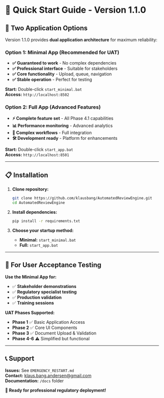 # 🚀 Quick Start Guide - Version 1.1.0

## 🎯 **Two Application Options**

Version 1.1.0 provides **dual application architecture** for maximum reliability:

### **Option 1: Minimal App (Recommended for UAT)**
- **✅ Guaranteed to work** - No complex dependencies
- **✅ Professional interface** - Suitable for stakeholders  
- **✅ Core functionality** - Upload, queue, navigation
- **✅ Stable operation** - Perfect for testing

**Start:** Double-click `start_minimal.bat`  
**Access:** `http://localhost:8502`

### **Option 2: Full App (Advanced Features)**
- **⚡ Complete feature set** - All Phase 4.1 capabilities
- **📊 Performance monitoring** - Advanced analytics
- **🔧 Complex workflows** - Full integration
- **🛠️ Development ready** - Platform for enhancements

**Start:** Double-click `start_app.bat`  
**Access:** `http://localhost:8501`

---

## 📋 **Installation**

1. **Clone repository:**
   ```bash
   git clone https://github.com/klausbang/AutomatedReviewEngine.git
   cd AutomatedReviewEngine
   ```

2. **Install dependencies:**
   ```bash
   pip install -r requirements.txt
   ```

3. **Choose your startup method:**
   - **Minimal:** `start_minimal.bat`
   - **Full:** `start_app.bat`

---

## 🎯 **For User Acceptance Testing**

**Use the Minimal App for:**
- ✅ **Stakeholder demonstrations**
- ✅ **Regulatory specialist testing**  
- ✅ **Production validation**
- ✅ **Training sessions**

**UAT Phases Supported:**
- **Phase 1** ✅ Basic Application Access
- **Phase 2** ✅ Core UI Components
- **Phase 3** ✅ Document Upload & Validation
- **Phase 4-6** ⚠️ Simplified but functional

---

## 📞 **Support**

**Issues:** See `EMERGENCY_RESTART.md`  
**Contact:** klaus.bang.andersen@gmail.com  
**Documentation:** `/docs` folder  

**🎉 Ready for professional regulatory deployment!**
